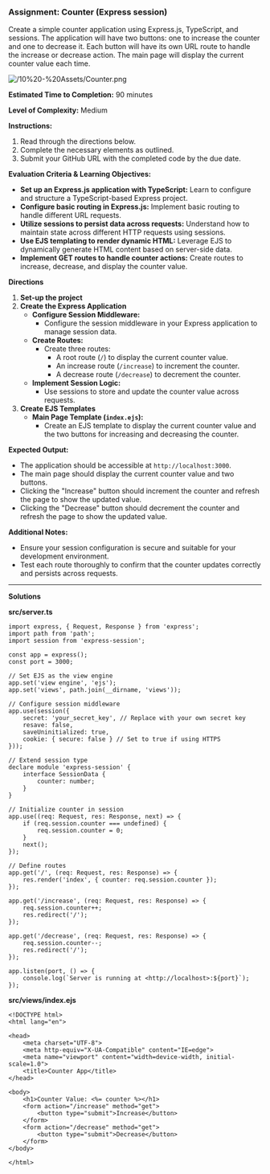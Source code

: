### Assignment: Counter (Express session)

Create a simple counter application using Express.js, TypeScript, and sessions. The application will have two buttons: one to increase the counter and one to decrease it. Each button will have its own URL route to handle the increase or decrease action. The main page will display the current counter value each time.

![/10%20-%20Assets/Counter.png](/10%20-%20Assets/Counter.png)

**Estimated Time to Completion:** 90 minutes

**Level of Complexity:** Medium

**Instructions:**

1. Read through the directions below.
2. Complete the necessary elements as outlined.
3. Submit your GitHub URL with the completed code by the due date.

**Evaluation Criteria & Learning Objectives:**

- **Set up an Express.js application with TypeScript:** Learn to configure and structure a TypeScript-based Express project.
- **Configure basic routing in Express.js:** Implement basic routing to handle different URL requests.
- **Utilize sessions to persist data across requests:** Understand how to maintain state across different HTTP requests using sessions.
- **Use EJS templating to render dynamic HTML:** Leverage EJS to dynamically generate HTML content based on server-side data.
- **Implement GET routes to handle counter actions:** Create routes to increase, decrease, and display the counter value.

**Directions**

1. **Set-up the project**
2. **Create the Express Application**
    - **Configure Session Middleware:**
        - Configure the session middleware in your Express application to manage session data.
    - **Create Routes:**
        - Create three routes:
            - A root route (`/`) to display the current counter value.
            - An increase route (`/increase`) to increment the counter.
            - A decrease route (`/decrease`) to decrement the counter.
    - **Implement Session Logic:**
        - Use sessions to store and update the counter value across requests.
3. **Create EJS Templates**
    - **Main Page Template (`index.ejs`):**
        - Create an EJS template to display the current counter value and the two buttons for increasing and decreasing the counter.

**Expected Output:**

- The application should be accessible at `http://localhost:3000`.
- The main page should display the current counter value and two buttons.
- Clicking the "Increase" button should increment the counter and refresh the page to show the updated value.
- Clicking the "Decrease" button should decrement the counter and refresh the page to show the updated value.

**Additional Notes:**

- Ensure your session configuration is secure and suitable for your development environment.
- Test each route thoroughly to confirm that the counter updates correctly and persists across requests.

---

**Solutions**

**src/server.ts**

```tsx
import express, { Request, Response } from 'express';
import path from 'path';
import session from 'express-session';

const app = express();
const port = 3000;

// Set EJS as the view engine
app.set('view engine', 'ejs');
app.set('views', path.join(__dirname, 'views'));

// Configure session middleware
app.use(session({
    secret: 'your_secret_key', // Replace with your own secret key
    resave: false,
    saveUninitialized: true,
    cookie: { secure: false } // Set to true if using HTTPS
}));

// Extend session type
declare module 'express-session' {
    interface SessionData {
        counter: number;
    }
}

// Initialize counter in session
app.use((req: Request, res: Response, next) => {
    if (req.session.counter === undefined) {
        req.session.counter = 0;
    }
    next();
});

// Define routes
app.get('/', (req: Request, res: Response) => {
    res.render('index', { counter: req.session.counter });
});

app.get('/increase', (req: Request, res: Response) => {
    req.session.counter++;
    res.redirect('/');
});

app.get('/decrease', (req: Request, res: Response) => {
    req.session.counter--;
    res.redirect('/');
});

app.listen(port, () => {
    console.log(`Server is running at <http://localhost>:${port}`);
});

```

**src/views/index.ejs**

```tsx
<!DOCTYPE html>
<html lang="en">

<head>
    <meta charset="UTF-8">
    <meta http-equiv="X-UA-Compatible" content="IE=edge">
    <meta name="viewport" content="width=device-width, initial-scale=1.0">
    <title>Counter App</title>
</head>

<body>
    <h1>Counter Value: <%= counter %></h1>
    <form action="/increase" method="get">
        <button type="submit">Increase</button>
    </form>
    <form action="/decrease" method="get">
        <button type="submit">Decrease</button>
    </form>
</body>

</html>

```